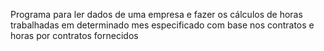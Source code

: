 Programa para ler dados de uma empresa e fazer os cálculos de horas trabalhadas em determinado mes especificado 
com base nos contratos e horas por contratos fornecidos 


